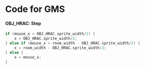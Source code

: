 # Code for GMS

#### OBJ_HRAC: Step
```c++
if (mouse_x < OBJ_HRAC.sprite_width/2) {
    x = OBJ_HRAC.sprite_width/2;
} else if (mouse_x > room_width - OBJ_HRAC.sprite_width/2) {
    x = room_width - OBJ_HRAC.sprite_width/2;
} else {
    x = mouse_x;
}
```
